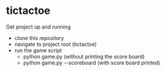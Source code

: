 # tictactoe
Get project up and running
- clone this repository
- navigate to project root (tictactoe)
- run the game script 
    - python game.py  (without printing the score board)
    - python game.py --scoreboard  (with score board printed)
